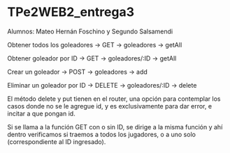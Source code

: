 # TPe2WEB2_entrega3
Alumnos: Mateo Hernán Foschino y Segundo Salsamendi

Obtener todos los goleadores -> GET -> goleadores -> getAll

Obtener goleador por ID -> GET -> goleadores/:ID -> getAll

Crear un goleador -> POST -> goleadores -> add

Eliminar un goleador por ID -> DELETE -> goleadores/:ID -> delete

El método delete y put tienen en el router, una opción para contemplar los casos donde no se le agregue id, y es exclusivamente para dar error, e incitar a que pongan id.

Si se llama a la función GET con o sin ID, se dirige a la misma función y ahí dentro verificamos si traemos a todos los jugadores, o a uno solo (correspondiente al ID ingresado).
